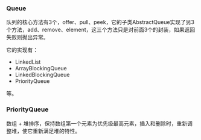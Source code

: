 ### Queue

队列的核心方法有3个，offer、pull、peek，它的子类AbstractQueue实现了另3个方法，add、remove、element，这三个方法只是对前面3个的封装，如果返回失败则抛出异常。

它的实现有：

* LinkedList
* ArrayBlockingQueue
* LinkedBlockingQueue
* PriorityQueue

等。

### PriorityQueue

数组 + 堆排序，保持数组第一个元素为优先级最高元素，插入和删除时，重新调整堆，使它重新满足堆的特性。
